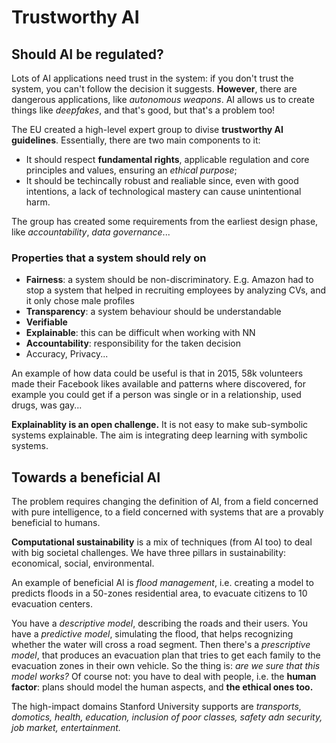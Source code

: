 # Trustworthy AI

## Should AI be regulated?

Lots of AI applications need trust in the system: if you don't trust the system, you can't follow the decision it suggests. **However**, there are dangerous applications, like *autonomous weapons*. AI allows us to create things like *deepfakes*, and that's good, but that's a problem too! 

The EU created a high-level expert group to divise **trustworthy AI guidelines**. Essentially, there are two main components to it: 

- It should respect **fundamental rights**, applicable regulation and core principles and values, ensuring an *ethical purpose*;
- It should be techincally robust and realiable since, even with good intentions, a lack of technological mastery can cause unintentional harm.

The group has created some requirements from the earliest design phase, like *accountability*, *data governance*...

### Properties that a system should rely on

- **Fairness**: a system should be non-discriminatory. E.g. Amazon had to stop a system that helped in recruiting employees by analyzing CVs, and it only chose male profiles
- **Transparency**: a system behaviour should be understandable 
- **Verifiable**
- **Explainable**: this can be difficult when working with NN
- **Accountability**: responsibility for the taken decision
- Accuracy, Privacy...

An example of how data could be useful is that in 2015, 58k volunteers made their Facebook likes available and patterns where discovered, for example you could get if a person was single or in a relationship, used drugs, was gay...

**Explainablity is an open challenge.** It is not easy to make sub-symbolic systems explainable. The aim is integrating deep learning with symbolic systems.

## Towards a beneficial AI

The problem requires changing the definition of AI, from a field concerned with pure intelligence, to a field concerned with systems that are a provably beneficial to humans.

**Computational sustainability** is a mix of techniques (from AI too) to deal with big societal challenges. We have three pillars in sustainability: economical, social, environmental. 

An example of beneficial AI is *flood management*, i.e. creating a model to predicts floods in a 50-zones residential area, to evacuate citizens to 10 evacuation centers.

You have a *descriptive model*, describing the roads and their users. You have a *predictive model*, simulating the flood, that helps recognizing whether the water will cross a road segment. Then there's a *prescriptive model*, that produces an evacuation plan that tries to get each family to the evacuation zones in their own vehicle. So the thing is: *are we sure that this model works?* Of course not: you have to deal with people, i.e. the **human factor**: plans should model the human aspects, and **the ethical ones too.**

The high-impact domains Stanford University supports are *transports, domotics, health, education, inclusion of poor classes, safety adn security, job market, entertainment.*



